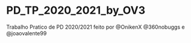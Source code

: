 # PD_TP_2020_2021_by_OV3
Trabalho Pratico de PD 2020/2021 feito por @OnikenX @360nobuggs e @joaovalente99
